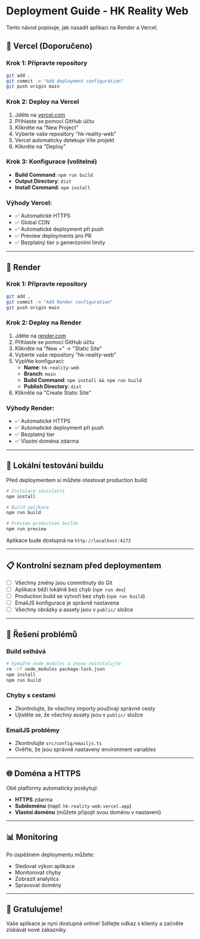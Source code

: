 # Deployment Guide - HK Reality Web

Tento návod popisuje, jak nasadit aplikaci na Render a Vercel.

## 🚀 Vercel (Doporučeno)

### Krok 1: Připravte repository
```bash
git add .
git commit -m "Add deployment configuration"
git push origin main
```

### Krok 2: Deploy na Vercel
1. Jděte na [vercel.com](https://vercel.com)
2. Přihlaste se pomocí GitHub účtu
3. Klikněte na "New Project"
4. Vyberte vaše repository "hk-reality-web"
5. Vercel automaticky detekuje Vite projekt
6. Klikněte na "Deploy"

### Krok 3: Konfigurace (volitelné)
- **Build Command**: `npm run build`
- **Output Directory**: `dist`
- **Install Command**: `npm install`

### Výhody Vercel:
- ✅ Automatické HTTPS
- ✅ Global CDN
- ✅ Automatické deployment při push
- ✅ Preview deployments pro PR
- ✅ Bezplatný tier s generózními limity

---

## 🔧 Render

### Krok 1: Připravte repository
```bash
git add .
git commit -m "Add Render configuration"
git push origin main
```

### Krok 2: Deploy na Render
1. Jděte na [render.com](https://render.com)
2. Přihlaste se pomocí GitHub účtu
3. Klikněte na "New +" → "Static Site"
4. Vyberte vaše repository "hk-reality-web"
5. Vyplňte konfiguraci:
   - **Name**: `hk-reality-web`
   - **Branch**: `main`
   - **Build Command**: `npm install && npm run build`
   - **Publish Directory**: `dist`
6. Klikněte na "Create Static Site"

### Výhody Render:
- ✅ Automatické HTTPS
- ✅ Automatické deployment při push
- ✅ Bezplatný tier
- ✅ Vlastní doména zdarma

---

## 🔧 Lokální testování buildu

Před deploymentem si můžete otestovat production build:

```bash
# Instalace závislostí
npm install

# Build aplikace
npm run build

# Preview production buildu
npm run preview
```

Aplikace bude dostupná na `http://localhost:4173`

---

## 📋 Kontrolní seznam před deploymentem

- [ ] Všechny změny jsou commitnuty do Git
- [ ] Aplikace běží lokálně bez chyb (`npm run dev`)
- [ ] Production build se vytvoří bez chyb (`npm run build`)
- [ ] EmailJS konfigurace je správně nastavena
- [ ] Všechny obrázky a assety jsou v `public/` složce

---

## 🐛 Řešení problémů

### Build selhává
```bash
# Vymažte node_modules a znovu nainstalujte
rm -rf node_modules package-lock.json
npm install
npm run build
```

### Chyby s cestami
- Zkontrolujte, že všechny importy používají správné cesty
- Ujistěte se, že všechny assety jsou v `public/` složce

### EmailJS problémy
- Zkontrolujte `src/config/emailjs.ts`
- Ověřte, že jsou správně nastaveny environment variables

---

## 🌐 Doména a HTTPS

Obě platformy automaticky poskytují:
- **HTTPS** zdarma
- **Subdoménu** (např. `hk-reality-web.vercel.app`)
- **Vlastní doménu** (můžete připojit svou doménu v nastavení)

---

## 📊 Monitoring

Po úspěšném deploymentu můžete:
- Sledovat výkon aplikace
- Monitorovat chyby
- Zobrazit analytics
- Spravovat domény

---

## 🎉 Gratulujeme!

Vaše aplikace je nyní dostupná online! Sdílejte odkaz s klienty a začněte získávat nové zákazníky.
